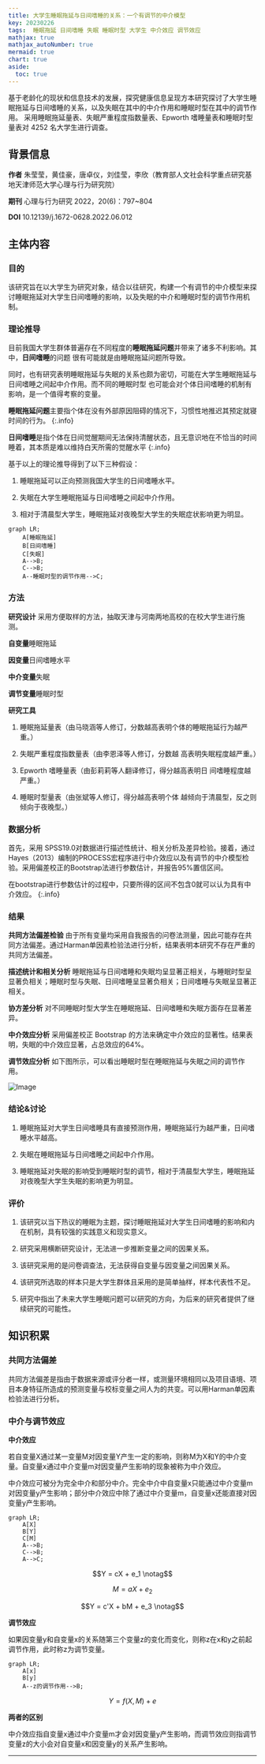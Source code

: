 ```yaml
---
title: 大学生睡眠拖延与日间嗜睡的关系：一个有调节的中介模型
key: 20230226
tags:  睡眠拖延 日间嗜睡 失眠 睡眠时型 大学生 中介效应 调节效应
mathjax: true
mathjax_autoNumber: true
mermaid: true
chart: true
aside:
  toc: true
---
```


基于老龄化的现状和信息技术的发展，探究健康信息呈现方本研究探讨了大学生睡眠拖延与日间嗜睡的关系，以及失眠在其中的中介作用和睡眠时型在其中的调节作用。
采用睡眠拖延量表、失眠严重程度指数量表、Epworth 嗜睡量表和睡眠时型量表对 4252 名大学生进行调查。

<!--more-->

## 背景信息
**作者** 朱莹莹，黄佳豪，唐卓仪，刘佳莹，李欣（教育部人文社会科学重点研究基地天津师范大学心理与行为研究院）

**期刊** 心理与行为研究 2022，20(6)：797~804

**DOI**  10.12139/j.1672-0628.2022.06.012

## 主体内容

### 目的
该研究旨在以大学生为研究对象，结合以往研究，构建一个有调节的中介模型来探讨睡眠拖延对大学生日间嗜睡的影响，以及失眠的中介和睡眠时型的调节作用机制。

### 理论推导
目前我国大学生群体普遍存在不同程度的**睡眠拖延问题**并带来了诸多不利影响。其中，**日间嗜睡**的问题
很有可能就是由睡眠拖延问题所导致。

同时，也有研究表明睡眠拖延与失眠的关系也颇为密切，可能在大学生睡眠拖延与日间嗜睡之间起中介作用。而不同的睡眠时型
也可能会对个体日间嗜睡的机制有影响，是一个值得考察的变量。

**睡眠拖延问题**主要指个体在没有外部原因阻碍的情况下，习惯性地推迟其预定就寝时间的行为。
{:.info}

**日间嗜睡**是指个体在日间觉醒期间无法保持清醒状态，且无意识地在不恰当的时间睡着，其本质是难以维持白天所需的觉醒水平
{:.info}

基于以上的理论推导得到了以下三种假设：

1. 睡眠拖延可以正向预测我国大学生的日间嗜睡水平。

2. 失眠在大学生睡眠拖延与日间嗜睡之间起中介作用。

3. 相对于清晨型大学生，睡眠拖延对夜晚型大学生的失眠症状影响更为明显。

```mermaid
graph LR;
    A[睡眠拖延]
    B[日间嗜睡]
    C[失眠]
    A-->B;
    C-->B;
    A--睡眠时型的调节作用-->C;
```

### 方法
**研究设计** 
采用方便取样的方法，抽取天津与河南两地高校的在校大学生进行施测。

**自变量**睡眠拖延

**因变量**日间嗜睡水平

**中介变量**失眠

**调节变量**睡眠时型

**研究工具** 
1. 睡眠拖延量表（由马晓涵等人修订，分数越高表明个体的睡眠拖延行为越严重。）

2. 失眠严重程度指数量表（由李恩泽等人修订，分数越
高表明失眠程度越严重。）

3. Epworth 嗜睡量表（由彭莉莉等人翻译修订，得分越高表明日
间嗜睡程度越严重。）

4. 睡眠时型量表（由张斌等人修订，得分越高表明个体
越倾向于清晨型，反之则倾向于夜晚型。）

### 数据分析
首先，采用 SPSS19.0对数据进行描述性统计、相关分析及差异检验。接着，通过 Hayes（2013）编制的PROCESS宏程序进行中介效应以及有调节的中介模型检验。采用偏差校正的Bootstrap法进行参数估计，并报告95%置信区间。

在bootstrap进行参数估计的过程中，只要所得的区间不包含0就可以认为具有中介效应。
{:.info}

### 结果
**共同方法偏差检验** 由于所有变量均采用自我报告的问卷法测量，因此可能存在共同方法偏差。通过Harman单因素检验法进行分析，结果表明本研究不存在严重的共同方法偏差。

**描述统计和相关分析** 睡眠拖延与日间嗜睡和失眠均呈显著正相关，与睡眠时型呈显著负相关；睡眠时型与失眠、日间嗜睡呈显著负相关；日间嗜睡与失眠呈显著正相关。

**协方差分析** 对不同睡眠时型大学生在睡眠拖延、日间嗜睡和失眠方面存在显著差异。

**中介效应分析** 采用偏差校正 Bootstrap 的方法来确定中介效应的显著性。结果表明，失眠的中介效应显著，占总效应的64%。

**调节效应分析** 如下图所示，可以看出睡眠时型在睡眠拖延与失眠之间的调节作用。

![Image](assets/images/moderate.png)

### 结论&讨论

1. 睡眠拖延对大学生日间嗜睡具有直接预测作用，睡眠拖延行为越严重，日间嗜睡水平越高。

2. 失眠在睡眠拖延与日间嗜睡之间起中介作用。

3. 睡眠拖延对失眠的影响受到睡眠时型的调节，相对于清晨型大学生，睡眠拖延对夜晚型大学生失眠的影响更为明显。


### 评价

1. 该研究以当下热议的睡眠为主题，探讨睡眠拖延对大学生日间嗜睡的影响和内在机制，具有较强的实践意义和现实意义。

2. 研究采用横断研究设计，无法进一步推断变量之间的因果关系。

3. 该研究采用的是问卷调查法，无法获得自变量与因变量之间因果关系。

4. 该研究所选取的样本只是大学生群体且采用的是简单抽样，样本代表性不足。

5. 研究中指出了未来大学生睡眠问题可以研究的方向，为后来的研究者提供了继续研究的可能性。


## 知识积累

### 共同方法偏差
共同方法偏差是指由于数据来源或评分者一样，或测量环境相同以及项目语境、项目本身特征所造成的预测变量与校标变量之间人为的共变。可以用Harman单因素检验法进行分析。

### 中介与调节效应
**中介效应**

若自变量X通过某一变量M对因变量Y产生一定的影响，则称M为X和Y的中介变量。自变量x通过中介变量m对因变量产生影响的现象被称为中介效应。

中介效应可被分为完全中介和部分中介。完全中介中自变量x只能通过中介变量m对因变量y产生影响；部分中介效应中除了通过中介变量m，自变量x还能直接对因变量y产生影响。

```mermaid
graph LR;
    A[X]
    B[Y]
    C[M]
    A-->B;
    C-->B;
    A-->C;
```

$$Y = cX + e_1 \notag$$

$$M = aX + e_2$$

$$Y = c'X + bM + e_3 \notag$$

**调节效应**

如果因变量y和自变量x的关系随第三个变量z的变化而变化，则称z在x和y之前起调节作用，此时称z为调节变量。

```mermaid
graph LR;
    A[x]
    B[y]
    A--z的调节作用-->B;
```

$$Y = f(X , M) + e$$

**两者的区别**

中介效应指自变量x通过中介变量m才会对因变量y产生影响，而调节效应则指调节变量z的大小会对自变量x和因变量y的关系产生影响。

---